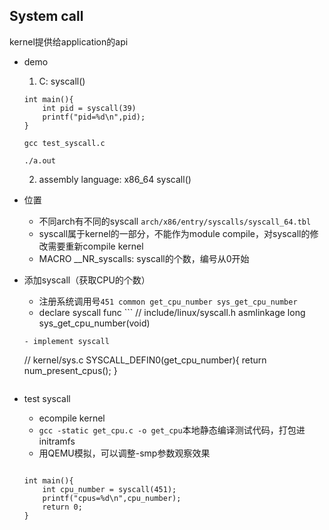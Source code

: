 ## System call
kernel提供给application的api
- demo
    1. C: syscall()
    ```
    int main(){
        int pid = syscall(39)
        printf("pid=%d\n",pid);
    }

    ```
    ```
    gcc test_syscall.c

    ./a.out
    ```
    2. assembly language: x86_64 syscall()
  
- 位置
    - 不同arch有不同的syscall ```arch/x86/entry/syscalls/syscall_64.tbl```
    - syscall属于kernel的一部分，不能作为module compile，对syscall的修改需要重新compile kernel
    - MACRO __NR_syscalls: syscall的个数，编号从0开始
- 添加syscall（获取CPU的个数）
    - 注册系统调用号```451 common get_cpu_number sys_get_cpu_number```
    - declare syscall func ```
    // include/linux/syscall.h asmlinkage long sys_get_cpu_number(void)
    ```
    - implement syscall 
    
    ```
    // kernel/sys.c
    SYSCALL_DEFIN0(get_cpu_number){
        return num_present_cpus();
    }
    ```
- test syscall
    - ecompile kernel
    - ```gcc -static get_cpu.c -o get_cpu```本地静态编译测试代码，打包进initramfs
    - 用QEMU模拟，可以调整-smp参数观察效果
    ```
    
    int main(){
        int cpu_number = syscall(451);
        printf("cpus=%d\n",cpu_number);
        return 0;
    }
    ```
